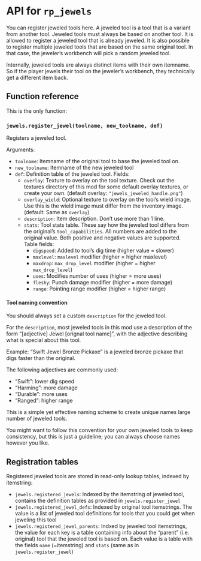 # API for `rp_jewels`

You can register jeweled tools here. A jeweled tool is a tool that is a variant
from another tool. Jeweled tools must always be based on another tool.
It is allowed to register a jeweled tool that is already jeweled.
It is also possible to register multiple jeweled tools that are based
on the same original tool. In that case, the jeweler’s workbench will
pick a random jeweled tool.

Internally, jeweled tools are always distinct items with their own itemname.
So if the player jewels their tool on the jeweler’s workbench, they technically
get a different item back.

## Function reference

This is the only function:

### `jewels.register_jewel(toolname, new_toolname, def)`

Registers a jeweled tool.

Arguments:

* `toolname`: Itemname of the original tool to base the jeweled tool on.
* `new_toolname`: Itemname of the new jeweled tool
* `def`: Definition table of the jeweled tool. Fields:
    * `overlay`: Texture to overlay on the tool texture. Check out
                 the textures directory of this mod for some default
                 overlay textures, or create your own.
                 (default overlay: `"jewels_jeweled_handle.png"`)
    * `overlay_wield`: Optional texture to overlay on the tool’s wield image.
                       Use this is the wield image must differ from
                       the inventory image.
                       (default: Same as `overlay`)
    * `description`: Item description. Don’t use more than 1 line.
    * `stats`: Tool stats table. These say how the jeweled tool differs
               from the original’s `tool_capabilities`. All numbers
               are added to the original value. Both positive and
               negative values are supported. Table fields:
        * `digspeed`: Added to tool’s dig time (higher value = slower)
        * `maxlevel`: `maxlevel` modifier (higher = higher maxlevel)
        * `maxdrop`: `max_drop_level` modifier (higher = higher `max_drop_level`)
        * `uses`: Modifies number of uses (higher = more uses)
        * `fleshy`: Punch damage modifier (higher = more damage)
        * `range`: Pointing range modifier (higher = higher range)

#### Tool naming convention

You should always set a custom `description` for the jeweled tool.

For the `description`, most jeweled tools in this mod use a description
of the form “[adjective] Jewel [orignal tool name]”, with the adjective
describing what is special about this tool.

Example: “Swift Jewel Bronze Pickaxe” is a jeweled bronze pickaxe
that digs faster than the original.

The following adjectives are commonly used:

* “Swift”: lower dig speed
* “Harming”: more damage
* “Durable”: more uses
* “Ranged”: higher range

This is a simple yet effective naming scheme to create unique names
large number of jeweled tools.

You might want to follow this convention for your own jeweled tools
to keep consistency, but this is just a guideline; you can always
choose names however you like.



## Registration tables

Registered jeweled tools are stored in read-only lookup tables, indexed by itemstring:

* `jewels.registered_jewels`: Indexed by the itemstring of jeweled tool, contains the
    definition tables as provided in `jewels.register_jewel`
* `jewels.registered_jewel_defs`: Indexed by original tool itemstrings. The
    value is a list of jeweled tool definitions for tools that you could get
    when jeweling this tool
* `jewels.registered_jewel_parents`: Indxed by jeweled tool itemstrings, the value
    for each key is a table containing info about the “parent” (i.e. original)
    tool that the jeweled tool is based on. Each value is a table with the
    fields `name` (=itemstring) and `stats` (same as in `jewels.register_jewel`)

